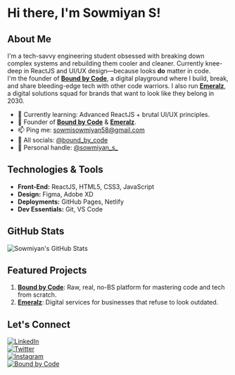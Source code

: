 # Hi there, I'm Sowmiyan S!

## About Me

I'm a tech-savvy engineering student obsessed with breaking down complex systems and rebuilding them cooler and cleaner. Currently knee-deep in ReactJS and UI/UX design—because looks **do** matter in code.  
I'm the founder of [**Bound by Code**](https://github.com/bound-by-code), a digital playground where I build, break, and share bleeding-edge tech with other code warriors. I also run [**Emeralz**](https://github.com/emeralz), a digital solutions squad for brands that want to look like they belong in 2030.

- 🌱 Currently learning: Advanced ReactJS + brutal UI/UX principles.  
- 💼 Founder of [**Bound by Code**](https://github.com/bound-by-code) & [**Emeralz**](https://github.com/emeralz).  
- 📫 Ping me: [sowmisowmiyan58@gmail.com](mailto:sowmisowmiyan58@gmail.com)  
- 🔗 All socials: [@bound_by_code](https://instagram.com/bound_by_code)  
- 🧠 Personal handle: [@sowmiyan_s_](https://instagram.com/sowmiyan_s_)

## Technologies & Tools

- **Front-End:** ReactJS, HTML5, CSS3, JavaScript  
- **Design:** Figma, Adobe XD  
- **Deployments:** GitHub Pages, Netlify  
- **Dev Essentials:** Git, VS Code

## GitHub Stats

![Sowmiyan's GitHub Stats](https://github-readme-stats.vercel.app/api?username=sowmiyan-s&show_icons=true&theme=radical)

## Featured Projects

1. [**Bound by Code**](https://github.com/bound-by-code): Raw, real, no-BS platform for mastering code and tech from scratch.  
2. [**Emeralz**](https://github.com/emeralz): Digital services for businesses that refuse to look outdated.

## Let's Connect

[![LinkedIn](https://img.shields.io/badge/-LinkedIn-0077B5?logo=linkedin&logoColor=white&style=flat-square)](https://www.linkedin.com/in/sowmiyan-s)  
[![Twitter](https://img.shields.io/badge/-Twitter-1DA1F2?logo=twitter&logoColor=white&style=flat-square)](https://twitter.com/sowmiyan_s_)  
[![Instagram](https://img.shields.io/badge/-Instagram-E4405F?logo=instagram&logoColor=white&style=flat-square)](https://instagram.com/sowmiyan_s_)  
[![Bound by Code](https://img.shields.io/badge/-Bound_by_Code-000000?logo=github&logoColor=white&style=flat-square)](https://instagram.com/bound_by_code)
